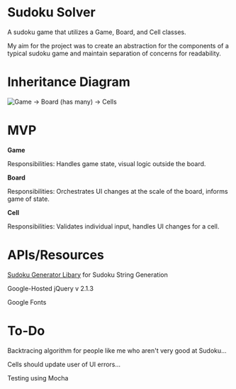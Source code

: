Sudoku Solver
==
A sudoku game that utilizes a Game, Board, and Cell classes.

My aim for the project was to create an abstraction for the components of a typical sudoku game and maintain separation of concerns for readability.

Inheritance Diagram
==
![Game -> Board (has many) -> Cells][sudoku-inheritance]

MVP
==
**Game**

Responsibilities: Handles game state, visual logic outside the board.

**Board**

Responsibilities: Orchestrates UI changes at the scale of the board, informs game of state.

**Cell**

Responsibilities: Validates individual input, handles UI changes for a cell.

APIs/Resources
==
[Sudoku Generator Libary][sudoku-generator] for Sudoku String Generation

Google-Hosted jQuery v 2.1.3

Google Fonts


To-Do
==
Backtracing algorithm for people like me who aren't very good at Sudoku...

Cells should update user of UI errors...

Testing using Mocha

[sudoku-inheritance]: http://i.imgur.com/xlTJeug.jpg?3
[sudoku-generator]: https://github.com/robatron/sudoku.js
